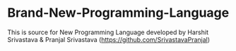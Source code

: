# Brand-New-Programming-Language
This is source for New Programming Language developed by Harshit Srivastava &amp; Pranjal Srivastava (https://github.com/SrivastavaPranjal)
